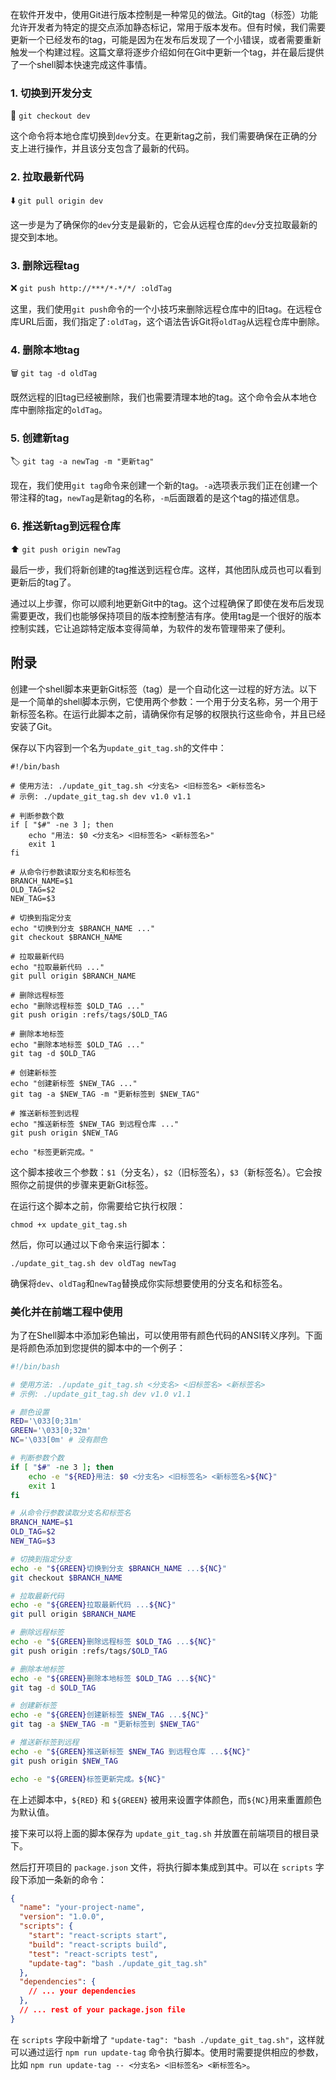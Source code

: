 在软件开发中，使用Git进行版本控制是一种常见的做法。Git的tag（标签）功能允许开发者为特定的提交点添加静态标记，常用于版本发布。但有时候，我们需要更新一个已经发布的tag，可能是因为在发布后发现了一个小错误，或者需要重新触发一个构建过程。这篇文章将逐步介绍如何在Git中更新一个tag，并在最后提供了一个shell脚本快速完成这件事情。

### 1. 切换到开发分支
🔀 `git checkout dev`

这个命令将本地仓库切换到`dev`分支。在更新tag之前，我们需要确保在正确的分支上进行操作，并且该分支包含了最新的代码。


### 2. 拉取最新代码
⬇️ `git pull origin dev`

这一步是为了确保你的`dev`分支是最新的，它会从远程仓库的`dev`分支拉取最新的提交到本地。

### 3. 删除远程tag
❌ `git push http://***/*-*/*/ :oldTag`

这里，我们使用`git push`命令的一个小技巧来删除远程仓库中的旧tag。在远程仓库URL后面，我们指定了`:oldTag`，这个语法告诉Git将`oldTag`从远程仓库中删除。

### 4. 删除本地tag
🗑️ `git tag -d oldTag`

既然远程的旧tag已经被删除，我们也需要清理本地的tag。这个命令会从本地仓库中删除指定的`oldTag`。

### 5. 创建新tag
🏷️ `git tag -a newTag -m "更新tag"`

现在，我们使用`git tag`命令来创建一个新的tag。`-a`选项表示我们正在创建一个带注释的tag，`newTag`是新tag的名称，`-m`后面跟着的是这个tag的描述信息。

### 6. 推送新tag到远程仓库
⬆️ `git push origin newTag`

最后一步，我们将新创建的tag推送到远程仓库。这样，其他团队成员也可以看到更新后的tag了。

通过以上步骤，你可以顺利地更新Git中的tag。这个过程确保了即使在发布后发现需要更改，我们也能够保持项目的版本控制整洁有序。使用tag是一个很好的版本控制实践，它让追踪特定版本变得简单，为软件的发布管理带来了便利。

## 附录
创建一个shell脚本来更新Git标签（tag）是一个自动化这一过程的好方法。以下是一个简单的shell脚本示例，它使用两个参数：一个用于分支名称，另一个用于新标签名称。在运行此脚本之前，请确保你有足够的权限执行这些命令，并且已经安装了Git。

保存以下内容到一个名为`update_git_tag.sh`的文件中：

```shell
#!/bin/bash

# 使用方法: ./update_git_tag.sh <分支名> <旧标签名> <新标签名>
# 示例: ./update_git_tag.sh dev v1.0 v1.1

# 判断参数个数
if [ "$#" -ne 3 ]; then
    echo "用法: $0 <分支名> <旧标签名> <新标签名>"
    exit 1
fi

# 从命令行参数读取分支名和标签名
BRANCH_NAME=$1
OLD_TAG=$2
NEW_TAG=$3

# 切换到指定分支
echo "切换到分支 $BRANCH_NAME ..."
git checkout $BRANCH_NAME

# 拉取最新代码
echo "拉取最新代码 ..."
git pull origin $BRANCH_NAME

# 删除远程标签
echo "删除远程标签 $OLD_TAG ..."
git push origin :refs/tags/$OLD_TAG

# 删除本地标签
echo "删除本地标签 $OLD_TAG ..."
git tag -d $OLD_TAG

# 创建新标签
echo "创建新标签 $NEW_TAG ..."
git tag -a $NEW_TAG -m "更新标签到 $NEW_TAG"

# 推送新标签到远程
echo "推送新标签 $NEW_TAG 到远程仓库 ..."
git push origin $NEW_TAG

echo "标签更新完成。"
```

这个脚本接收三个参数：`$1`（分支名），`$2`（旧标签名），`$3`（新标签名）。它会按照你之前提供的步骤来更新Git标签。

在运行这个脚本之前，你需要给它执行权限：

```shell
chmod +x update_git_tag.sh
```

然后，你可以通过以下命令来运行脚本：

```shell
./update_git_tag.sh dev oldTag newTag
```

确保将`dev`、`oldTag`和`newTag`替换成你实际想要使用的分支名和标签名。

### 美化并在前端工程中使用
为了在Shell脚本中添加彩色输出，可以使用带有颜色代码的ANSI转义序列。下面是将颜色添加到您提供的脚本中的一个例子：

```bash
#!/bin/bash

# 使用方法: ./update_git_tag.sh <分支名> <旧标签名> <新标签名>
# 示例: ./update_git_tag.sh dev v1.0 v1.1

# 颜色设置
RED='\033[0;31m'
GREEN='\033[0;32m'
NC='\033[0m' # 没有颜色

# 判断参数个数
if [ "$#" -ne 3 ]; then
    echo -e "${RED}用法: $0 <分支名> <旧标签名> <新标签名>${NC}"
    exit 1
fi

# 从命令行参数读取分支名和标签名
BRANCH_NAME=$1
OLD_TAG=$2
NEW_TAG=$3

# 切换到指定分支
echo -e "${GREEN}切换到分支 $BRANCH_NAME ...${NC}"
git checkout $BRANCH_NAME

# 拉取最新代码
echo -e "${GREEN}拉取最新代码 ...${NC}"
git pull origin $BRANCH_NAME

# 删除远程标签
echo -e "${GREEN}删除远程标签 $OLD_TAG ...${NC}"
git push origin :refs/tags/$OLD_TAG

# 删除本地标签
echo -e "${GREEN}删除本地标签 $OLD_TAG ...${NC}"
git tag -d $OLD_TAG

# 创建新标签
echo -e "${GREEN}创建新标签 $NEW_TAG ...${NC}"
git tag -a $NEW_TAG -m "更新标签到 $NEW_TAG"

# 推送新标签到远程
echo -e "${GREEN}推送新标签 $NEW_TAG 到远程仓库 ...${NC}"
git push origin $NEW_TAG

echo -e "${GREEN}标签更新完成。${NC}"
```

在上述脚本中，`${RED}` 和 `${GREEN}` 被用来设置字体颜色，而`${NC}`用来重置颜色为默认值。

接下来可以将上面的脚本保存为 `update_git_tag.sh` 并放置在前端项目的根目录下。

然后打开项目的 `package.json` 文件，将执行脚本集成到其中。可以在 `scripts` 字段下添加一条新的命令：

```json
{
  "name": "your-project-name",
  "version": "1.0.0",
  "scripts": {
    "start": "react-scripts start",
    "build": "react-scripts build",
    "test": "react-scripts test",
    "update-tag": "bash ./update_git_tag.sh"
  },
  "dependencies": {
    // ... your dependencies
  },
  // ... rest of your package.json file
}
```

在 `scripts` 字段中新增了 `"update-tag": "bash ./update_git_tag.sh"`，这样就可以通过运行 `npm run update-tag` 命令执行脚本。使用时需要提供相应的参数，比如 `npm run update-tag -- <分支名> <旧标签名> <新标签名>`。
